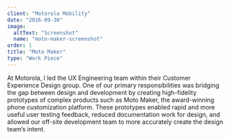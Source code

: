 ```yaml
---
client: "Motorola Mobility"
date: "2016-09-30"
image:
  altText: "Screenshot"
  name: "moto-maker-screenshot"
order: 1
title: "Moto Maker"
type: "Work Piece"
---
```


At Motorola, I led the UX Engineering team within their Customer Experience Design group. One of our primary responsibilities was bridging the gap between design and development by creating high-fidelity prototypes of complex products such as Moto Maker, the award-winning phone customization platform. These prototypes enabled rapid and more useful user testing feedback, reduced documentation work for design, and allowed our off-site development team to more accurately create the design team’s intent.
